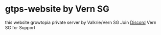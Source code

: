 # gtps-website by Vern SG
 this website growtopia private server by Valkrie/Vern SG
 Join <a href="https://discord.gg/mngYm8HSQd">Discord</a> Vern SG for Support

